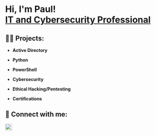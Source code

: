 <h1>Hi, I'm Paul! <br/> <a href="https://www.linkedin.com/in/paul-d-gifford">IT and Cybersecurity Professional</a></h1>

<h2>👨‍💻 Projects:</h2>

- <b>Active Directory</b>
   
- <b>Python</b>
   
- <b>PowerShell</b>
  
- <b>Cybersecurity</b>
  
- <b>Ethical Hacking/Pentesting</b>
  
- <b>Certifications</b>


<h2> 🤳 Connect with me:</h2>

[<img align="left" alt="Paul-d-Gifford | LinkedIn" width="22px" src="https://cdn.jsdelivr.net/npm/simple-icons@v3/icons/linkedin.svg" />][linkedin]


[linkedin]: https://www.linkedin.com/in/paul-giff/
